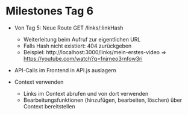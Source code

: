 # Milestones Tag 6
- Von Tag 5: Neue Route GET /links/:linkHash
  - Weiterleitung beim Aufruf zur eigentlichen URL
  - Falls Hash nicht existiert: 404 zurückgeben
  - Beispiel: http://localhost:3000/links/mein-erstes-video => https://youtube.com/watch?q=fnjrneo3rnfow3ri

- API-Calls im Frontend in API.js auslagern

- Context verwenden
  - Links im Context abrufen und von dort verwenden
  - Bearbeitungsfunktionen (hinzufügen, bearbeiten, löschen) über Context bereitstellen
